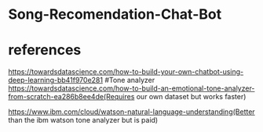 # Song-Recomendation-Chat-Bot
# references 
 https://towardsdatascience.com/how-to-build-your-own-chatbot-using-deep-learning-bb41f970e281
 #Tone analyzer
 https://towardsdatascience.com/how-to-build-an-emotional-tone-analyzer-from-scratch-ea286b8ee4de(Requires our own dataset but works faster)
 
 https://www.ibm.com/cloud/watson-natural-language-understanding(Better than the ibm watson tone analyzer but is paid)
 
 
